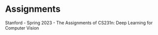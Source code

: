 # Assignments
Stanford - Spring 2023 - The Assignments of CS231n: Deep Learning for Computer Vision
